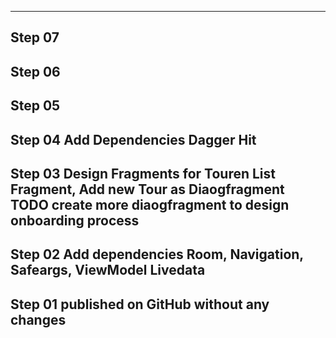 

-------------------------------------------------------------------------------
Step 07
-------------------------------------------------------------------------------
Step 06
-------------------------------------------------------------------------------
Step 05
-------------------------------------------------------------------------------
Step 04     Add Dependencies Dagger Hit
-------------------------------------------------------------------------------
Step 03     Design Fragments for Touren
            List Fragment, Add new Tour as Diaogfragment
            TODO create more diaogfragment to design onboarding process
-------------------------------------------------------------------------------
Step 02     Add dependencies
            Room, Navigation, Safeargs, ViewModel Livedata
-------------------------------------------------------------------------------
Step 01     published on GitHub without any changes
-------------------------------------------------------------------------------